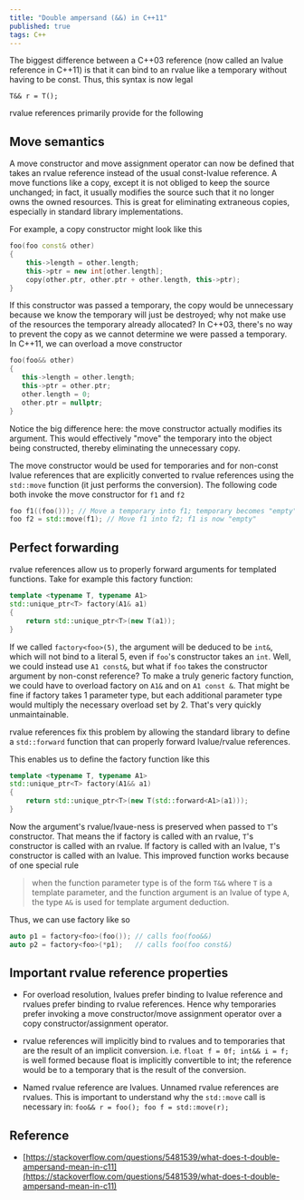 ```yaml
---
title: "Double ampersand (&&) in C++11"
published: true
tags: C++
---
```


The biggest difference between a C++03 reference (now called an lvalue reference
in C++11) is that it can bind to an rvalue like a temporary without having to be
const. Thus, this syntax is now legal

```
T&& r = T();
```

rvalue references primarily provide for the following

## Move semantics

A move constructor and move assignment operator can now be defined that takes an
rvalue reference instead of the usual const-lvalue reference. A move functions
like a copy, except it is not obliged to keep the source unchanged; in fact, it
usually modifies the source such that it no longer owns the owned resources.
This is great for eliminating extraneous copies, especially in standard library
implementations.

For example, a copy constructor might look like this

```cpp
foo(foo const& other)
{
    this->length = other.length;
    this->ptr = new int[other.length];
    copy(other.ptr, other.ptr + other.length, this->ptr);
}
```

If this constructor was passed a temporary, the copy would be unnecessary
because we know the temporary will just be destroyed; why not make use of the
resources the temporary already allocated? In C++03, there's no way to prevent
the copy as we cannot determine we were passed a temporary. In C++11, we can
overload a move constructor

```cpp
foo(foo&& other)
{
   this->length = other.length;
   this->ptr = other.ptr;
   other.length = 0;
   other.ptr = nullptr;
}
```

Notice the big difference here: the move constructor actually modifies its
argument. This would effectively "move" the temporary into the object being
constructed, thereby eliminating the unnecessary copy.

The move constructor would be used for temporaries and for non-const lvalue
references that are explicitly converted to rvalue references using the
`std::move` function (it just performs the conversion). The following code both
invoke the move constructor for `f1` and `f2`

```cpp
foo f1((foo())); // Move a temporary into f1; temporary becomes "empty"
foo f2 = std::move(f1); // Move f1 into f2; f1 is now "empty"
```

## Perfect forwarding

rvalue references allow us to properly forward arguments for templated
functions. Take for example this factory function:

```cpp
template <typename T, typename A1>
std::unique_ptr<T> factory(A1& a1)
{
    return std::unique_ptr<T>(new T(a1));
}
```

If we called `factory<foo>(5)`, the argument will be deduced to be `int&`, which
will not bind to a literal 5, even if `foo`'s constructor takes an `int`. Well,
we could instead use `A1 const&`, but what if `foo` takes the constructor
argument by non-const reference? To make a truly generic factory function, we
could have to overload factory on `A1&` and on `A1 const &`. That might be fine
if factory takes 1 parameter type, but each additional parameter type would
multiply the necessary overload set by 2. That's very quickly unmaintainable.

rvalue references fix this problem by allowing the standard library to define a
`std::forward` function that can properly forward lvalue/rvalue references.

This enables us to define the factory function like this

```cpp
template <typename T, typename A1>
std::unique_ptr<T> factory(A1&& a1)
{
    return std::unique_ptr<T>(new T(std::forward<A1>(a1)));
}
```

Now the argument's rvalue/lvaue-ness is preserved when passed to `T`'s
constructor. That means the if factory is called with an rvalue, `T`'s
constructor is called with an rvalue. If factory is called with an lvalue, `T`'s
constructor is called with an lvalue. This improved function works because of
one special rule

> when the function parameter type is of the form `T&&` where `T` is a template
> parameter, and the function argument is an lvalue of type `A`, the type `A&`
> is used for template argument deduction.

Thus, we can use factory like so

```cpp
auto p1 = factory<foo>(foo()); // calls foo(foo&&)
auto p2 = factory<foo>(*p1);   // calls foo(foo const&)
```

## Important rvalue reference properties

- For overload resolution, lvalues prefer binding to lvalue reference and rvalues
  prefer binding to rvalue references. Hence why temporaries prefer invoking a
  move constructor/move assignment operator over a copy constructor/assignment
  operator.

- rvalue references will implicitly bind to rvalues and to temporaries that are
  the result of an implicit conversion. i.e. `float f = 0f; int&& i = f;` is
  well formed because float is implicitly convertible to int; the reference
  would be to a temporary that is the result of the conversion.

- Named rvalue reference are lvalues. Unnamed rvalue references are rvalues.
  This is important to understand why the `std::move` call is necessary in: `foo&& r = foo(); foo f = std::move(r);`

## Reference

- [https://stackoverflow.com/questions/5481539/what-does-t-double-ampersand-mean-in-c11](https://stackoverflow.com/questions/5481539/what-does-t-double-ampersand-mean-in-c11)